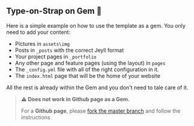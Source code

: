 ## Type-on-Strap on Gem :gem:

Here is a simple example on how to use the template as a gem. You only need to add your content:
  - Pictures in `assets\img`
  - Posts in `_posts` with the correct Jeyll format
  - Your project pages in `_portfolio`
  - Any other page and feature pages (using the layout) in `pages`
  - The `_config.yml` file with all of the right configuration in it.
  - The `index.html` page that will be the home of your website
  
All the rest is already within the Gem and you don't need to tale care of it.


> **:warning: Does not work in Github page as a Gem.**
>
> For a **Github page**, please [fork the master branch](https://github.com/Sylhare/Type-on-Strap) and follow the instructions

